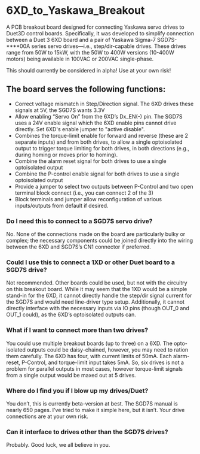 # 6XD_to_Yaskawa_Breakout

A PCB breakout board designed for connecting Yaskawa servo drives to Duet3D control boards.  Specifically, it was developed to simplify connection between a Duet 3 6XD board and a pair of Yaskawa Sigma-7 SGD7S-****00A series servo drives—i.e., step/dir-capable drives.  These drives range from 50W to 15kW, with the 50W to 400W versions (10-400W motors) being available in 100VAC or 200VAC single-phase.

This should currently be considered in alpha!  Use at your own risk!

## The board serves the following functions:
-	Correct voltage mismatch in Step/Direction signal.  The 6XD drives these signals at 5V, the SGD7S wants 3.3V
-	Allow enabling “Servo On” from the 6XD’s Dx_EN(-) pin.  The SGD7S uses a 24V enable signal which the 6XD enable pins cannot drive directly.  Set 6XD's enable jumper to "active disable".
-	Combines the torque-limit enable for forward and reverse (these are 2 separate inputs) and from both drives, to allow a single optoisolated output to trigger torque limiting for both drives, in both directions (e.g., during homing or moves prior to homing).
-	Combine the alarm reset signal for both drives to use a single optoisolated output
-	Combine the P-control enable signal for both drives to use a single optoisolated output
-	Provide a jumper to select two outputs between P-Control and two open terminal block connect (i.e., you can connect 2 of the 3)
- Block terminals and jumper allow reconfiguration of various inputs/outputs from default if desired.

### Do I need this to connect to a SGD7S servo drive?
No.  None of the connections made on the board are particularly bulky or complex; the necessary components could be joined directly into the wiring between the 6XD and SGD7S’s CN1 connector if preferred.

### Could I use this to connect a 1XD or other Duet board to a SGD7S drive?
Not recommended.  Other boards could be used, but not with the circuitry on this breakout board.  While it may seem that the 1XD would be a simple stand-in for the 6XD, it cannot directly handle the step/dir signal current for the SGD7S and would need line-driver type setup. Additionally, it cannot directly interface with the necessary inputs via IO pins (though OUT_0 and OUT_1 could), as the 6XD’s optoisolated outputs can.

### What if I want to connect more than two drives?
You could use multiple breakout boards (up to three) on a 6XD.  The opto-isolated outputs could be daisy-chained, however, you may need to ration them carefully.  The 6XD has four, with current limits of 50mA.  Each alarm-reset, P-Control, and torque-limit input takes 5mA.  So, six drives is not a problem for parallel outputs in most cases, however torque-limit signals from a single output would be maxed out at 5 drives. 

### Where do I find you if I blow up my drives/Duet?
You don’t, this is currently beta-version at best.  The SGD7S manual is nearly 650 pages.  I’ve tried to make it simple here, but it isn’t.  Your drive connections are at your own risk.

### Can it interface to drives other than the SGD7S drives?
Probably.  Good luck, we all believe in you.
